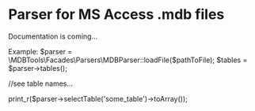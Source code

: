 # Parser for MS Access .mdb files

Documentation is coming...

Example:
$parser = \MDBTools\Facades\Parsers\MDBParser::loadFile($pathToFile);
$tables = $parser->tables();

//see table names...

print_r($parser->selectTable('some_table')->toArray());